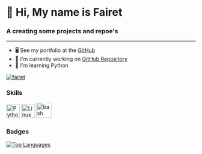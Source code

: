 👋 Hi, My name is Fairet
==============================================================================================================================

### A creating some projects and repoe's
-------------------------------------------------

* 🖥️  See my portfolio at the [GitHub](http://github.com/fairet)
* 🚀  I'm currently working on [GitHub Repository](https://github.com/fairet/The-Scam-Bot)
* 🧠  I'm learning Python

<p align="left"> <a href="https://www.github.com/fairet" target="_blank" rel="noreferrer"> <img src="https://komarev.com/ghpvc/?username=fairet&label=Profile%20views&color=0e75b6&style=flat" alt="fairet" /></a> </p>


### Skills

<p align="left">
<a href="https://www.python.org/" target="_blank" rel="noreferrer"><img src="https://raw.githubusercontent.com/danielcranney/readme-generator/main/public/icons/skills/python-colored.svg" width="36" height="36" alt="Python" /></a>
<a href="https://www.linux.org" target="_blank" rel="noreferrer"><img src="https://raw.githubusercontent.com/danielcranney/readme-generator/main/public/icons/skills/linux-colored.svg" width="36" height="36" alt="Linux" /></a>
<a href="https://www.gnu.org/software/bash/" target="_blank" rel="noreferrer"> <img src="https://www.vectorlogo.zone/logos/gnu_bash/gnu_bash-icon.svg" alt="bash" width="40" height="40"/> </a> </p> 

### Badges

<a href="https://github.com/fairet" align="left"><img src="https://github-readme-stats.vercel.app/api/top-langs/?username=fairet&langs_count=10&title_color=10b981&text_color=f97316&icon_color=ec4899&bg_color=1c1917&hide_border=true&locale=en&custom_title=Top%20%Languages" alt="Top Languages" /></a>

